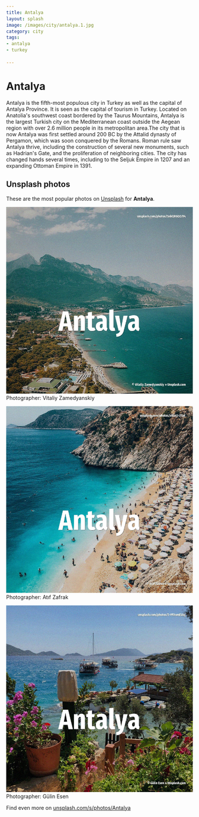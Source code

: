 ```yaml
---
title: Antalya
layout: splash
image: /images/city/antalya.1.jpg
category: city
tags:
- antalya
- turkey

---
```

# Antalya

Antalya  is the fifth-most populous city in Turkey as well as the capital of Antalya Province. It is seen as the capital of tourism in Turkey. Located on Anatolia's southwest coast bordered by the Taurus Mountains, Antalya is the largest  Turkish city on the Mediterranean coast outside the Aegean region with over 2.6 million people in  its metropolitan area.The city that is now Antalya was first settled around 200 BC by the Attalid  dynasty of Pergamon, which was soon conquered by the Romans. Roman rule saw Antalya thrive, including the construction of several new monuments, such as  Hadrian's Gate, and the proliferation of neighboring cities. The city has changed hands several times, including to the Seljuk Empire in 1207 and an expanding  Ottoman Empire in 1391. 

 
## Unsplash photos
These are the most popular photos on [Unsplash](https://unsplash.com) for **Antalya**.
 
![Antalya](/images/city/antalya.1.jpg)
Photographer:  Vitaliy Zamedyanskiy
 
![Antalya](/images/city/antalya.2.jpg)
Photographer:  Atıf Zafrak
 
![Antalya](/images/city/antalya.3.jpg)
Photographer:  Gülin Esen
 
Find even more on [unsplash.com/s/photos/Antalya](https://unsplash.com/s/photos/Antalya)
 
